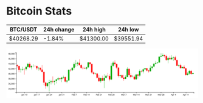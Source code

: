 # Bitcoin Stats

BTC/USDT|24h change|24h high|24h low|
|---|---|---|---|
|$40268.29|-1.84%|$41300.00|$39551.94|

<img src="./chart.svg">
